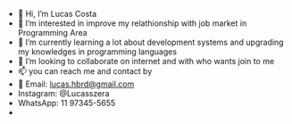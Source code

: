 - 👋 Hi, I’m Lucas Costa
- 👀 I’m interested in improve my relathionship with job market in Programming Area
- 🌱 I’m currently learning a lot about development systems and upgrading my knowledges in programming languages
- 💞️ I’m looking to collaborate on internet and with who wants join to me 
- 📫 you can reach me and contact by 
- 📧 Email: lucas.hbrd@gmail.com
- Instagram: @Lucasszera
- WhatsApp: 11 97345-5655
- <img href="https://img.icons8.com/material-outlined/344/whatsapp--v1.png">
<!---
Lucaszeera/Lucaszeera is a ✨ special ✨ repository because its `README.md` (this file) appears on your GitHub profile.
You can click the Preview link to take a look at your changes.
--->
